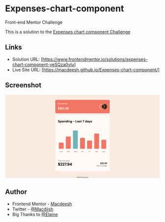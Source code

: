 # Expenses-chart-component
Front-end Mentor Challenge

This is a solution to the [Expenses chart component Challenge](https://www.frontendmentor.io/challenges/expenses-chart-component-e7yJBUdjwt) 

## Links

- Solution URL: [https://www.frontendmentor.io/solutions/expenses-chart-component-yeSQza0vlu]
- Live Site URL: [https://macdeesh.github.io/Expenses-chart-component/]

## Screenshot

![](./ScreenShot.png)

## Author

 - Frontend Mentor - [Macdeesh](https://www.frontendmentor.io/profile/macdeesh)
 - Twitter - [@Macdiish](https://twitter.com/Macdiish)
 - Big Thanks to [@Elaine](https://github.com/elaineleung)
